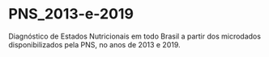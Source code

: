 # PNS_2013-e-2019
Diagnóstico de Estados Nutricionais em todo Brasil a partir dos microdados disponibilizados pela PNS, no anos de 2013 e 2019.
